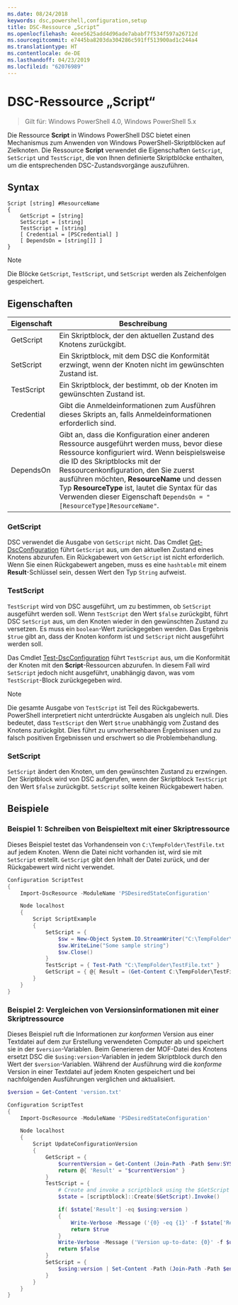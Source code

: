 ```yaml
---
ms.date: 08/24/2018
keywords: dsc,powershell,configuration,setup
title: DSC-Ressource „Script“
ms.openlocfilehash: 4eee5625add4d96ade7ababf7f534f597a26712d
ms.sourcegitcommit: e7445ba8203da304286c591ff513900ad1c244a4
ms.translationtype: HT
ms.contentlocale: de-DE
ms.lasthandoff: 04/23/2019
ms.locfileid: "62076989"
---
```

# <a name="dsc-script-resource"></a>DSC-Ressource „Script“

> Gilt für: Windows PowerShell 4.0, Windows PowerShell 5.x

Die Ressource **Script** in Windows PowerShell DSC bietet einen Mechanismus zum Anwenden von Windows PowerShell-Skriptblöcken auf Zielknoten. Die Ressource **Script** verwendet die Eigenschaften `GetScript`, `SetScript` und `TestScript`, die von Ihnen definierte Skriptblöcke enthalten, um die entsprechenden DSC-Zustandsvorgänge auszuführen.

## <a name="syntax"></a>Syntax

```
Script [string] #ResourceName
{
    GetScript = [string]
    SetScript = [string]
    TestScript = [string]
    [ Credential = [PSCredential] ]
    [ DependsOn = [string[]] ]
}
```

> [!NOTE]
> Die Blöcke `GetScript`, `TestScript`, und `SetScript` werden als Zeichenfolgen gespeichert.

## <a name="properties"></a>Eigenschaften

|Eigenschaft|Beschreibung|
|--------|-----------|
|GetScript|Ein Skriptblock, der den aktuellen Zustand des Knotens zurückgibt.|
|SetScript|Ein Skriptblock, mit dem DSC die Konformität erzwingt, wenn der Knoten nicht im gewünschten Zustand ist.|
|TestScript|Ein Skriptblock, der bestimmt, ob der Knoten im gewünschten Zustand ist.|
|Credential| Gibt die Anmeldeinformationen zum Ausführen dieses Skripts an, falls Anmeldeinformationen erforderlich sind.|
|DependsOn| Gibt an, dass die Konfiguration einer anderen Ressource ausgeführt werden muss, bevor diese Ressource konfiguriert wird. Wenn beispielsweise die ID des Skriptblocks mit der Ressourcenkonfiguration, den Sie zuerst ausführen möchten, **ResourceName** und dessen Typ **ResourceType** ist, lautet die Syntax für das Verwenden dieser Eigenschaft `DependsOn = "[ResourceType]ResourceName"`.

### <a name="getscript"></a>GetScript

DSC verwendet die Ausgabe von `GetScript` nicht. Das Cmdlet [Get-DscConfiguration](/powershell/module/PSDesiredStateConfiguration/Get-DscConfiguration) führt `GetScript` aus, um den aktuellen Zustand eines Knotens abzurufen. Ein Rückgabewert von `GetScript` ist nicht erforderlich. Wenn Sie einen Rückgabewert angeben, muss es eine `hashtable` mit einem **Result**-Schlüssel sein, dessen Wert den Typ `String` aufweist.

### <a name="testscript"></a>TestScript

`TestScript` wird von DSC ausgeführt, um zu bestimmen, ob `SetScript` ausgeführt werden soll. Wenn `TestScript` den Wert `$false` zurückgibt, führt DSC `SetScript` aus, um den Knoten wieder in den gewünschten Zustand zu versetzen. Es muss ein `boolean`-Wert zurückgegeben werden. Das Ergebnis `$true` gibt an, dass der Knoten konform ist und `SetScript` nicht ausgeführt werden soll.

Das Cmdlet [Test-DscConfiguration](/powershell/module/PSDesiredStateConfiguration/Test-DscConfiguration) führt `TestScript` aus, um die Konformität der Knoten mit den **Script**-Ressourcen abzurufen. In diesem Fall wird `SetScript` jedoch nicht ausgeführt, unabhängig davon, was vom `TestScript`-Block zurückgegeben wird.

> [!NOTE]
> Die gesamte Ausgabe von `TestScript` ist Teil des Rückgabewerts. PowerShell interpretiert nicht unterdrückte Ausgaben als ungleich null. Dies bedeutet, dass `TestScript` den Wert `$true` unabhängig vom Zustand des Knotens zurückgibt.
> Dies führt zu unvorhersehbaren Ergebnissen und zu falsch positiven Ergebnissen und erschwert so die Problembehandlung.

### <a name="setscript"></a>SetScript

`SetScript` ändert den Knoten, um den gewünschten Zustand zu erzwingen. Der Skriptblock wird von DSC aufgerufen, wenn der Skriptblock `TestScript` den Wert `$false` zurückgibt. `SetScript` sollte keinen Rückgabewert haben.

## <a name="examples"></a>Beispiele

### <a name="example-1-write-sample-text-using-a-script-resource"></a>Beispiel 1: Schreiben von Beispieltext mit einer Skriptressource

Dieses Beispiel testet das Vorhandensein von `C:\TempFolder\TestFile.txt` auf jedem Knoten. Wenn die Datei nicht vorhanden ist, wird sie mit `SetScript` erstellt. `GetScript` gibt den Inhalt der Datei zurück, und der Rückgabewert wird nicht verwendet.

```powershell
Configuration ScriptTest
{
    Import-DscResource -ModuleName 'PSDesiredStateConfiguration'

    Node localhost
    {
        Script ScriptExample
        {
            SetScript = {
                $sw = New-Object System.IO.StreamWriter("C:\TempFolder\TestFile.txt")
                $sw.WriteLine("Some sample string")
                $sw.Close()
            }
            TestScript = { Test-Path "C:\TempFolder\TestFile.txt" }
            GetScript = { @{ Result = (Get-Content C:\TempFolder\TestFile.txt) } }
        }
    }
}
```

### <a name="example-2-compare-version-information-using-a-script-resource"></a>Beispiel 2: Vergleichen von Versionsinformationen mit einer Skriptressource

Dieses Beispiel ruft die Informationen zur *konformen* Version aus einer Textdatei auf dem zur Erstellung verwendeten Computer ab und speichert sie in der `$version`-Variablen. Beim Generieren der MOF-Datei des Knotens ersetzt DSC die `$using:version`-Variablen in jedem Skriptblock durch den Wert der `$version`-Variablen. Während der Ausführung wird die *konforme* Version in einer Textdatei auf jedem Knoten gespeichert und bei nachfolgenden Ausführungen verglichen und aktualisiert.

```powershell
$version = Get-Content 'version.txt'

Configuration ScriptTest
{
    Import-DscResource -ModuleName 'PSDesiredStateConfiguration'

    Node localhost
    {
        Script UpdateConfigurationVersion
        {
            GetScript = {
                $currentVersion = Get-Content (Join-Path -Path $env:SYSTEMDRIVE -ChildPath 'version.txt')
                return @{ 'Result' = "$currentVersion" }
            }
            TestScript = {
                # Create and invoke a scriptblock using the $GetScript automatic variable, which contains a string representation of the GetScript.
                $state = [scriptblock]::Create($GetScript).Invoke()

                if( $state['Result'] -eq $using:version )
                {
                    Write-Verbose -Message ('{0} -eq {1}' -f $state['Result'],$using:version)
                    return $true
                }
                Write-Verbose -Message ('Version up-to-date: {0}' -f $using:version)
                return $false
            }
            SetScript = {
                $using:version | Set-Content -Path (Join-Path -Path $env:SYSTEMDRIVE -ChildPath 'version.txt')
            }
        }
    }
}
```
